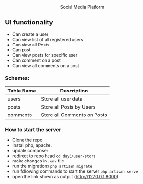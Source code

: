 <p align="center">Social Media Platform</p>

## UI functionality 
- Can create a user
- Can view list of all registered users
- Can view all Posts
- Can post
- Can view posts for specific user
- Can comment on a post
- Can view all comments on a post

### Schemes:
|Table Name | Description |
| ------------- | ------------- |
|users| Store all user data|
|posts| Store all Posts by Users|
|comments| Store all Comments on Posts|

### How to start the server
 - Clone the repo
 - Install php, apache.
 - update composer
 - redirect to repo head ```cd day3/user-store```
 - make changes in ```.env``` file
 - run the migrations ```php artisan migrate```
 - run following commands to start the server ```php artisan serve```
 - open the link shown as output (http://127.0.0.1:8000)
